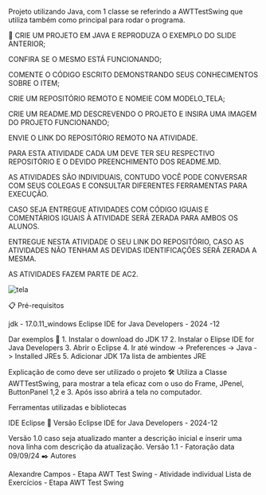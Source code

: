 Projeto utilizando Java, com 1 classe se referindo a AWTTestSwing que utiliza também como principal para rodar o programa.

🚀 CRIE UM PROJETO EM JAVA E REPRODUZA O EXEMPLO DO SLIDE ANTERIOR;

CONFIRA SE O MESMO ESTÁ FUNCIONANDO;

COMENTE O CÓDIGO ESCRITO DEMONSTRANDO SEUS CONHECIMENTOS SOBRE O ITEM;

CRIE UM REPOSITÓRIO REMOTO E NOMEIE COM MODELO_TELA;

CRIE UM README.MD DESCREVENDO O PROJETO E INSIRA UMA IMAGEM DO PROJETO FUNCIONANDO;

ENVIE O LINK DO REPOSITÓRIO REMOTO NA ATIVIDADE.

PARA ESTA ATIVIDADE CADA UM DEVE TER SEU RESPECTIVO REPOSITÓRIO E O DEVIDO PREENCHIMENTO DOS README.MD.

AS ATIVIDADES SÃO INDIVIDUAIS, CONTUDO VOCÊ PODE CONVERSAR COM SEUS COLEGAS E CONSULTAR DIFERENTES FERRAMENTAS PARA EXECUÇÃO.

CASO SEJA ENTREGUE ATIVIDADES COM CÓDIGO IGUAIS E COMENTÁRIOS IGUAIS À ATIVIDADE SERÁ ZERADA PARA AMBOS OS ALUNOS.

ENTREGUE NESTA ATIVIDADE O SEU LINK DO REPOSITÓRIO, CASO AS ATIVIDADES NÃO TENHAM AS DEVIDAS IDENTIFICAÇÕES SERÁ ZERADA A MESMA.

AS ATIVIDADES FAZEM PARTE DE AC2. 

![tela](https://github.com/user-attachments/assets/f9e7a34a-d5ce-4eed-ad97-93b98a3c200b)


📋 Pré-requisitos

jdk - 17.0.11_windows Eclipse IDE for Java Developers - 2024 -12

Dar exemplos 🔧 1. Instalar o download do JDK 17 2. Instalar o Elipse IDE for Java Developers 3. Abrir o Eclipse 4. Ir até window -> Preferences -> Java -> Installed JREs 5. Adicionar JDK 17a lista de ambientes JRE

Explicação de como deve ser utilizado o projeto 🛠️ Utiliza a Classe AWTTestSwing, para mostrar a tela eficaz com o uso do Frame, JPenel, ButtonPanel 1,2 e 3. Após isso abrirá a tela no computador.

Ferramentas utilizadas e bibliotecas

IDE Eclipse 📌 Versão Eclipse IDE for Java Developers - 2024-12

Versão 1.0 caso seja atualizado manter a descrição inicial e inserir uma nova linha com descrição da atualização. Versão 1.1 - Fatoração data 09/09/24 ✒️ Autores

Alexandre Campos - Etapa AWT Test Swing - Atividade individual Lista de Exercícios - Etapa AWT Test Swing
